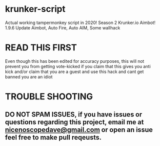 # krunker-script
Actual working tampermonkey script in 2020! Season 2 Krunker.io Aimbot! 1.9.6 Update Aimbot, Auto Fire, Auto AIM, Some wallhack

# READ THIS FIRST
Even though this has been edited for accuracy purposes, this will not prevent you from getting vote-kicked if you claim that this gives you anti kick and/or claim that you are a guest and use this hack and cant get banned you are an idiot


# TROUBLE SHOOTING

## DO NOT SPAM ISSUES, if you have issues or questions regarding this project, email me at nicenoscopedave@gmail.com or open an issue feel free to make pull reqeusts.
